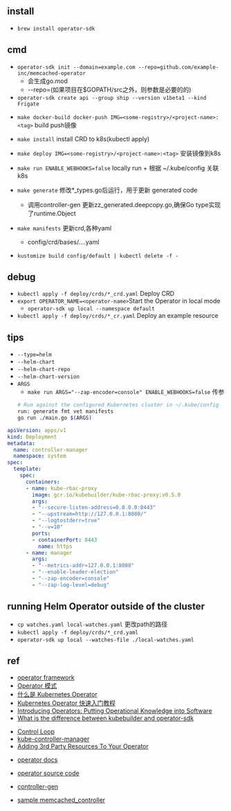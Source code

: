 ## install
+ `brew install operator-sdk`


## cmd

+ `operator-sdk init --domain=example.com --repo=github.com/example-inc/memcached-operator`
    + 会生成go.mod
    + --repo=<path>(如果项目在$GOPATH/src之外，则参数是必要的的)
+ `operator-sdk create api --group ship --version v1beta1 --kind Frigate`


<!-- make -->
+ `make docker-build docker-push IMG=<some-registry>/<project-name>:<tag>` build push镜像
+ `make install` install CRD to k8s(kubectl apply)
+ `make deploy IMG=<some-registry>/<project-name>:<tag>` 安装镜像到k8s
+ `make run ENABLE_WEBHOOKS=false` locally run 
        + 根据 ~/.kube/config 关联k8s

+ `make generate` 修改*_types.go后运行，用于更新 generated code
    + 调用controller-gen 更新zz_generated.deepcopy.go,确保Go type实现了runtime.Object
+ `make manifests` 更新crd,各种yaml
    + config/crd/bases/....yaml


<!-- Uninstall the operator and its CRDs: -->
+ `kustomize build config/default | kubectl delete -f -` 




## debug
+ `kubectl apply -f deploy/crds/*_crd.yaml` Deploy CRD
+ `export OPERATOR_NAME=<operator-name>`Start the Operator in local mode
    + `operator-sdk up local --namespace default`
+ `kubectl apply -f deploy/crds/*_cr.yaml` Deploy an example resource

## tips
+ `--type=helm`
+ `--helm-chart`
+ `--helm-chart-repo`
+ `--helm-chart-version`
+ `ARGS`
    + `make run ARGS="--zap-encoder=console" ENABLE_WEBHOOKS=false` 传参
    ```sh
    # Run against the configured Kubernetes cluster in ~/.kube/config
    run: generate fmt vet manifests
	go run ./main.go $(ARGS)
    ```
<!-- args array -->
```yaml
apiVersion: apps/v1
kind: Deployment
metadata:
  name: controller-manager
  namespace: system
spec:
  template:
    spec:
      containers:
      - name: kube-rbac-proxy
        image: gcr.io/kubebuilder/kube-rbac-proxy:v0.5.0
        args:
        - "--secure-listen-address=0.0.0.0:8443"
        - "--upstream=http://127.0.0.1:8080/"
        - "--logtostderr=true"
        - "--v=10"
        ports:
        - containerPort: 8443
          name: https
      - name: manager
        args:
        - "--metrics-addr=127.0.0.1:8080"
        - "--enable-leader-election"
        - "--zap-encoder=console"
        - "--zap-log-level=debug"
```


## running Helm Operator outside of the cluster

+ `cp watches.yaml local-watches.yaml`  更改path的路径
+ `kubectl apply -f deploy/crds/*_crd.yaml`
+ `operator-sdk up local --watches-file ./local-watches.yaml`

## ref
+ [operator framework](https://sdk.operatorframework.io/docs/)
+ [Operator 模式](https://kubernetes.io/zh/docs/concepts/extend-kubernetes/operator/)
+ [什么是 Kubernetes Operator](https://www.redhat.com/zh/topics/containers/what-is-a-kubernetes-operator)
+ [Kubernetes Operator 快速入门教程](https://www.qikqiak.com/post/k8s-operator-101/)
+ [Introducing Operators: Putting Operational Knowledge into Software](https://coreos.com/blog/introducing-operators.html)
+ [What is the difference between kubebuilder and operator-sdk](https://github.com/operator-framework/operator-sdk/issues/1758)


<!-- details -->
+ [Control Loop](https://kubernetes.io/zh/docs/concepts/architecture/controller/)
+ [kube-controller-manager](https://kubernetes.io/docs/reference/command-line-tools-reference/kube-controller-manager/)
+ [Adding 3rd Party Resources To Your Operator](https://sdk.operatorframework.io/docs/building-operators/golang/advanced-topics/)

<!--source code -->
+ [operator docs](https://sdk.operatorframework.io/docs/installation/install-operator-sdk/)
+ [operator source code](https://github.com/operator-framework)

+ [controller-gen](https://github.com/kubernetes-sigs/controller-tools)
<!-- sample code -->
+ [sample memcached_controller](https://github.com/operator-framework/operator-sdk/blob/master/testdata/go/memcached-operator/controllers/memcached_controller.go)
